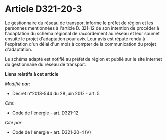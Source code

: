 # Article D321-20-3

Le gestionnaire du réseau de transport informe le préfet de région et les personnes mentionnées à l'article D. 321-12 de son
intention de procéder à l'adaptation du schéma régional de raccordement au réseau et leur soumet ensuite le projet
d'adaptation pour avis. Leur avis est réputé rendu à l'expiration d'un délai d'un mois à compter de la communication du
projet d'adaptation.

Le schéma adapté est notifié au préfet de région et publié sur le site internet du gestionnaire du réseau de transport.

**Liens relatifs à cet article**

_Modifié par_:

  - Décret n°2018-544 du 28 juin 2018 - art. 5

_Cite_:

  - Code de l'énergie - art. D321-12

_Cité par_:

  - Code de l'énergie - art. D321-20-4 (V)
